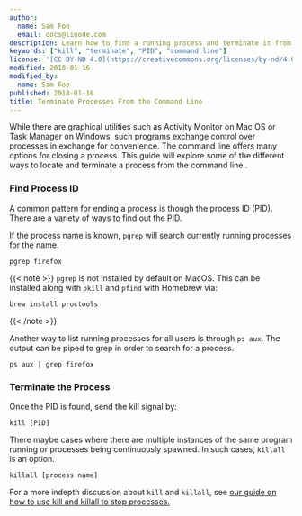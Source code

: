 ```yaml
---
author:
  name: Sam Foo
  email: docs@linode.com
description: Learn how to find a running process and terminate it from the command line.
keywords: ["kill", "terminate", "PID", "command line"]
license: '[CC BY-ND 4.0](https://creativecommons.org/licenses/by-nd/4.0)'
modified: 2018-01-16
modified_by:
  name: Sam Foo
published: 2018-01-16
title: Terminate Processes From the Command Line
---
```



While there are graphical utilities such as Activity Monitor on Mac OS or Task Manager on Windows, such programs exchange control over processes in exchange for convenience. The command line offers many options for closing a process. This guide will explore some of the different ways to locate and terminate a process from the command line..

### Find Process ID

A common pattern for ending a process is though the process ID (PID). There are a variety of ways to find out the PID.

If the process name is known, `pgrep` will search currently running processes for the name.

    pgrep firefox

{{< note >}}
`pgrep` is not installed by default on MacOS. This can be installed along with `pkill` and `pfind` with Homebrew via:

    brew install proctools

{{< /note >}}

Another way to list running processes for all users is through `ps aux`. The output can be piped to grep in order to search for a process.

    ps aux | grep firefox

### Terminate the Process

Once the PID is found, send the kill signal by:

    kill [PID]

There maybe cases where there are multiple instances of the same program running or processes being continuously spawned. In such cases, `killall` is an option.

    killall [process name]

For a more indepth discussion about `kill` and `killall`, see [our guide on how to use kill and killall to stop processes.](/docs/tools-reference/tools/use-killall-and-kill-to-stop-processes/)

<!-- Windows instructions via taskkill someday -->
